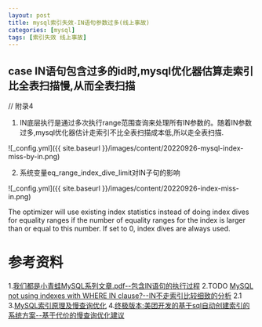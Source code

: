 ```yaml
---
layout: post 
title: mysql索引失效-IN语句参数过多(线上事故)
categories: [mysql]
tags: [索引失效 线上事故]
---
```



## case IN语句包含过多的id时,mysql优化器估算走索引比全表扫描慢,从而全表扫描
// 附录4

1. IN底层执行是通过多次执行range范围查询来处理所有IN参数的。随着IN参数过多,mysql优化器估计走索引不比全表扫描成本低,所以走全表扫描.

![_config.yml]({{ site.baseurl }}/images/content/20220926-mysql-index-miss-by-in.png)


2. 系统变量eq_range_index_dive_limit对IN子句的影响

![_config.yml]({{ site.baseurl }}/images/content/20220926-index-miss-in.png)

The optimizer will use existing index statistics instead of doing index dives for equality ranges if the number of equality ranges for the index is larger than or equal to this number. If set to 0, index dives are always used.


# 参考资料

1.[我们都是小青蛙MySQL系列文章.pdf--包含IN语句的执行过程]()
2.TODO [MySQL not using indexes with WHERE IN clause?--IN不走索引比较细致的分析](https://blog.csdn.net/h2453532874/article/details/108455874)
2.1 
3.[MySQL索引原理及慢查询优化](https://tech.meituan.com/2014/06/30/mysql-index.html)
4.[终极版本:美团开发的基于sql自动创建索引的系统方案--基于代价的慢查询优化建议](https://tech.meituan.com/2022/04/21/slow-query-optimized-advice-driven-by-cost-model.html)